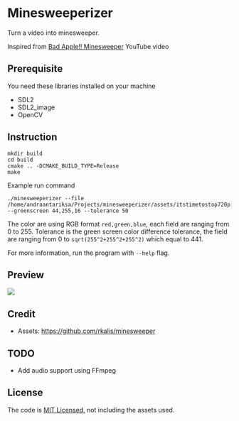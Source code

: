 # Minesweeperizer

Turn a video into minesweeper.

Inspired from [Bad Apple!! Minesweeper](https://www.youtube.com/watch?v=im-BHeo20Co) YouTube video

## Prerequisite

You need these libraries installed on your machine

- SDL2
- SDL2_image
- OpenCV

## Instruction

```
mkdir build
cd build
cmake .. -DCMAKE_BUILD_TYPE=Release
make
```

Example run command

```
./minesweeperizer --file /home/andraantariksa/Projects/minesweeperizer/assets/itstimetostop720p.mp4 --greenscreen 44,255,16 --tolerance 50
```

The color are using RGB format `red,green,blue`, each field are ranging from 0 to 255.
Tolerance is the green screen color difference tolerance, the field are ranging from 0 to `sqrt(255^2+255^2+255^2)` which equal to  441.

For more information, run the program with `--help` flag.

## Preview

[![](http://img.youtube.com/vi/4TlQVZyvX4E/0.jpg)](http://www.youtube.com/watch?v=4TlQVZyvX4E "")

## Credit

- Assets: https://github.com/rkalis/minesweeper

## TODO

- Add audio support using FFmpeg

## License

The code is [MIT Licensed](LICENSE), not including the assets used.
